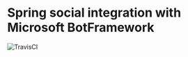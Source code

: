 # Spring social integration with Microsoft BotFramework
![TravisCI](https://travis-ci.org/antonleliuk/spring-social-botFramework.svg?branch=master)